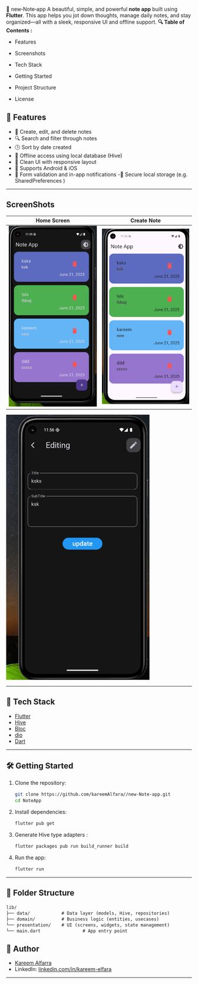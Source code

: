 📝 new‑Note‑app
A beautiful, simple, and powerful **note app** built using **Flutter**. This app helps you jot down thoughts, manage daily notes, and stay organized—all with a sleek, responsive UI and offline support.
**🔍 Table of Contents :**
  - Features

   - Screenshots

   - Tech Stack
 
  - Getting Started

   - Project Structure

  - License



## 🚀 Features

- 📝 Create, edit, and delete notes
- 🔍 Search and filter through notes
- 🕓 Sort by date created
- 💾 Offline access using local database (Hive)
- 🎨 Clean UI with responsive layout
- 📱 Supports Android & iOS
- 📱 Form validation and in-app notifications
-💾 Secure local storage (e.g. SharedPreferences )

---
## ScreenShots

| Home Screen | Create Note |
|-------------|-------------|
| ![DarkHome](assets/screenshots/Screenshot%202025-06-21%20235532.png) | ![lightHome](assets/screenshots/Screenshot%202025-06-21%20235555.png) | ![Create](assets/screenShots/Screenshot%202025-06-21%20235655.png) |
![editing](assets/screenshots/Screenshot%202025-06-21%20235619.png)


---
## 🧰 Tech Stack

- [Flutter](https://flutter.dev)
- [Hive](https://pub.dev/packages/hive)
- [Bloc](https://pub.dev/packages/flutter_bloc)
- [dio](https://pub.dev/packages/dio)
- [Dart](https://dart.dev)

---

## 🛠️ Getting Started

1. Clone the repository:
   ```bash
   git clone https://github.com/kareemAlfara//new-Note-app.git
   cd NoteApp
   ```

2. Install dependencies:
   ```bash
   flutter pub get
   ```

3. Generate Hive type adapters :
   ```bash
   flutter packages pub run build_runner build
   ```

4. Run the app:
   ```bash
   flutter run
   ```

---

## 📂 Folder Structure

```plaintext
lib/
├── data/            # Data layer (models, Hive, repositories)
├── domain/          # Business logic (entities, usecases)
└── presentation/    # UI (screens, widgets, state management)
└── main.dart                # App entry point
```



## 👤 Author

- [Kareem Alfarra](https://github.com/kareemAlfara/)
- LinkedIn: [linkedin.com/in/kareem-elfara](https://www.linkedin.com/in/kareem-elfara-2aa767337/)

---
